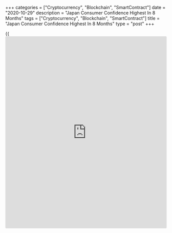 +++
categories = ["Cryptocurrency", "Blockchain", "SmartContract"]
date = "2020-10-29"
description = "Japan Consumer Confidence Highest In 8 Months"
tags = ["Cryptocurrency", "Blockchain", "SmartContract"]
title = "Japan Consumer Confidence Highest In 8 Months"
type = "post"
+++

{{<iframe id="large-banner" src="https://www.bounty.group/#slide=4.0" width="100%" height="600" scrolling="no" style="border: 0px solid rgb(216, 221, 230); border-radius: 3px;">}}

Japan's consumer confidence improved to the highest level in eight
months in October, data from the Cabinet Office showed on Thursday.

On a seasonally adjusted basis, the consumer confidence index increased
to 33.6 in October from 32.7 in September.

The latest index was the highest since February, when it was 38.3.

Among the four sub-indexes of the consumer confidence index, the index
reflecting households' willingness to buy durable consumer goods rose to
35.7 in October, and the index for overall livelihood increased to 36.2.

The indicators measuring the income growth increased to 35.3 and
employment grew to 27.1.

The latest survey was conducted on October 15 among 8,400 households.

For comments and feedback [contact](https://www.playgroundfx.com/contact/): editorial@rtt[news](https://www.letsplayfx.com/blog/forex-news-website/).com

[Economic News][1]

 **What parts of the world are seeing the best (and worst) economic
performances lately? Click[here][2] to check out our [Econ Scorecard][2]
and find out! See up-to-the-moment [ranking](https://www.playgroundfx.com/blog/crypto-exchange-ranking/)s for the best and worst
performers in [GDP][3], [unemployment rate][4], [inflation][5] and much
more.**

   1. www.rtt[news](https://www.letsplayfx.com/blog/forex-news-website/).com/Content/EconomicNews.aspx
   2. www.rtt[news](https://www.letsplayfx.com/blog/forex-news-website/).com/economic-scorecard/world-rank/PPI/highest-performance.aspx
   3. www.rtt[news](https://www.letsplayfx.com/blog/forex-news-website/).com/economic-scorecard/world-rank/GDP/highest-performance.aspx
   4. www.rtt[news](https://www.letsplayfx.com/blog/forex-news-website/).com/economic-scorecard/world-rank/unemployment-rate/lowest-performance.aspx
   5. www.rtt[news](https://www.letsplayfx.com/blog/forex-news-website/).com/economic-scorecard/world-rank/CPI/highest-performance.aspx